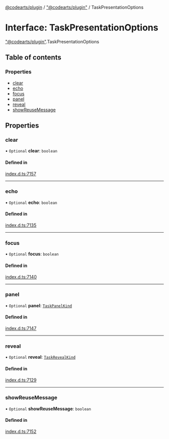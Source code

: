 [@codearts/plugin](../README.md) / ["@codearts/plugin"](../modules/_codearts_plugin_.md) / TaskPresentationOptions

# Interface: TaskPresentationOptions

["@codearts/plugin"](../modules/_codearts_plugin_.md).TaskPresentationOptions

## Table of contents

### Properties

- [clear](codearts_plugin_.TaskPresentationOptions.md#clear)
- [echo](codearts_plugin_.TaskPresentationOptions.md#echo)
- [focus](codearts_plugin_.TaskPresentationOptions.md#focus)
- [panel](codearts_plugin_.TaskPresentationOptions.md#panel)
- [reveal](codearts_plugin_.TaskPresentationOptions.md#reveal)
- [showReuseMessage](codearts_plugin_.TaskPresentationOptions.md#showreusemessage)

## Properties

### clear

• `Optional` **clear**: `boolean`

#### Defined in

[index.d.ts:7157](https://github.com/huaweicloud/cloudide-plugin-api/blob/a4193a8/index.d.ts#L7157)

___

### echo

• `Optional` **echo**: `boolean`

#### Defined in

[index.d.ts:7135](https://github.com/huaweicloud/cloudide-plugin-api/blob/a4193a8/index.d.ts#L7135)

___

### focus

• `Optional` **focus**: `boolean`

#### Defined in

[index.d.ts:7140](https://github.com/huaweicloud/cloudide-plugin-api/blob/a4193a8/index.d.ts#L7140)

___

### panel

• `Optional` **panel**: [`TaskPanelKind`](../enums/codearts_plugin_.TaskPanelKind.md)

#### Defined in

[index.d.ts:7147](https://github.com/huaweicloud/cloudide-plugin-api/blob/a4193a8/index.d.ts#L7147)

___

### reveal

• `Optional` **reveal**: [`TaskRevealKind`](../enums/codearts_plugin_.TaskRevealKind.md)

#### Defined in

[index.d.ts:7129](https://github.com/huaweicloud/cloudide-plugin-api/blob/a4193a8/index.d.ts#L7129)

___

### showReuseMessage

• `Optional` **showReuseMessage**: `boolean`

#### Defined in

[index.d.ts:7152](https://github.com/huaweicloud/cloudide-plugin-api/blob/a4193a8/index.d.ts#L7152)
